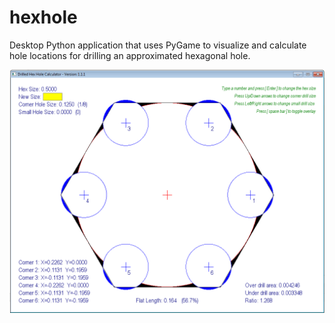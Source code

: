 hexhole
=======

Desktop Python application that uses PyGame to visualize and calculate hole locations for drilling an approximated hexagonal hole.

![alt text](./Screenshot1.png "Hexhole Screenshot")
